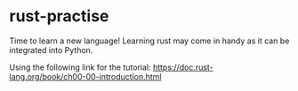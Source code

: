 # rust-practise
Time to learn a new language! Learning rust may come in handy as it can be integrated into Python.


Using the following link for the tutorial:
https://doc.rust-lang.org/book/ch00-00-introduction.html
